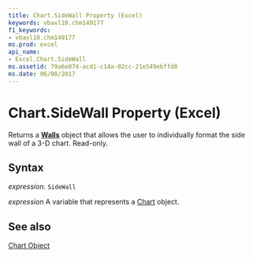 ```yaml
---
title: Chart.SideWall Property (Excel)
keywords: vbaxl10.chm149177
f1_keywords:
- vbaxl10.chm149177
ms.prod: excel
api_name:
- Excel.Chart.SideWall
ms.assetid: 79a6e074-acd1-c14a-02cc-21e549ebffd8
ms.date: 06/08/2017
---
```



# Chart.SideWall Property (Excel)

Returns a  **[Walls](Excel.Walls(object).md)** object that allows the user to individually format the side wall of a 3-D chart. Read-only.


## Syntax

 _expression_. `SideWall`

 _expression_ A variable that represents a [Chart](Excel.Chart-graph-object.md) object.


## See also


[Chart Object](Excel.Chart(object).md)


